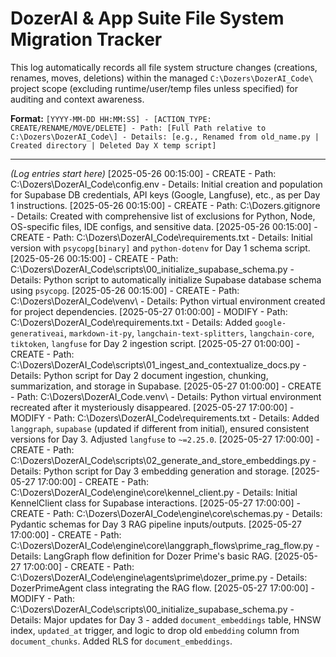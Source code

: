 # DozerAI & App Suite File System Migration Tracker

This log automatically records all file system structure changes (creations, renames, moves, deletions) within the managed `C:\Dozers\DozerAI_Code\` project scope (excluding runtime/user/temp files unless specified) for auditing and context awareness.

**Format:** `[YYYY-MM-DD HH:MM:SS] - [ACTION_TYPE: CREATE/RENAME/MOVE/DELETE] - Path: [Full Path relative to C:\Dozers\DozerAI_Code\] - Details: [e.g., Renamed from old_name.py | Created directory | Deleted Day X temp script]`

---
*(Log entries start here)*
[2025-05-26 00:15:00] - CREATE - Path: C:\Dozers\DozerAI_Code\config\.env - Details: Initial creation and population for Supabase DB credentials, API keys (Google, Langfuse), etc., as per Day 1 instructions.
[2025-05-26 00:15:00] - CREATE - Path: C:\Dozers\.gitignore - Details: Created with comprehensive list of exclusions for Python, Node, OS-specific files, IDE configs, and sensitive data.
[2025-05-26 00:15:00] - CREATE - Path: C:\Dozers\DozerAI_Code\requirements.txt - Details: Initial version with `psycopg[binary]` and `python-dotenv` for Day 1 schema script.
[2025-05-26 00:15:00] - CREATE - Path: C:\Dozers\DozerAI_Code\scripts\00_initialize_supabase_schema.py - Details: Python script to automatically initialize Supabase database schema using `psycopg`.
[2025-05-26 00:15:00] - CREATE - Path: C:\Dozers\DozerAI_Code\venv\ - Details: Python virtual environment created for project dependencies.
[2025-05-27 01:00:00] - MODIFY - Path: C:\Dozers\DozerAI_Code\requirements.txt - Details: Added `google-generativeai`, `markdown-it-py`, `langchain-text-splitters`, `langchain-core`, `tiktoken`, `langfuse` for Day 2 ingestion script.
[2025-05-27 01:00:00] - CREATE - Path: C:\Dozers\DozerAI_Code\scripts\01_ingest_and_contextualize_docs.py - Details: Python script for Day 2 document ingestion, chunking, summarization, and storage in Supabase.
[2025-05-27 01:00:00] - CREATE - Path: C:\Dozers\DozerAI_Code\.venv\ - Details: Python virtual environment recreated after it mysteriously disappeared.
[2025-05-27 17:00:00] - MODIFY - Path: C:\Dozers\DozerAI_Code\requirements.txt - Details: Added `langgraph`, `supabase` (updated if different from initial), ensured consistent versions for Day 3. Adjusted `langfuse` to `~=2.25.0`.
[2025-05-27 17:00:00] - CREATE - Path: C:\Dozers\DozerAI_Code\scripts\02_generate_and_store_embeddings.py - Details: Python script for Day 3 embedding generation and storage.
[2025-05-27 17:00:00] - CREATE - Path: C:\Dozers\DozerAI_Code\engine\core\kennel_client.py - Details: Initial KennelClient class for Supabase interactions.
[2025-05-27 17:00:00] - CREATE - Path: C:\Dozers\DozerAI_Code\engine\core\schemas.py - Details: Pydantic schemas for Day 3 RAG pipeline inputs/outputs.
[2025-05-27 17:00:00] - CREATE - Path: C:\Dozers\DozerAI_Code\engine\core\langgraph_flows\prime_rag_flow.py - Details: LangGraph flow definition for Dozer Prime's basic RAG.
[2025-05-27 17:00:00] - CREATE - Path: C:\Dozers\DozerAI_Code\engine\agents\prime\dozer_prime.py - Details: DozerPrimeAgent class integrating the RAG flow.
[2025-05-27 17:00:00] - MODIFY - Path: C:\Dozers\DozerAI_Code\scripts\00_initialize_supabase_schema.py - Details: Major updates for Day 3 - added `document_embeddings` table, HNSW index, `updated_at` trigger, and logic to drop old `embedding` column from `document_chunks`. Added RLS for `document_embeddings`.